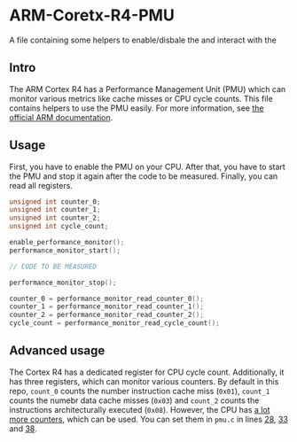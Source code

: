 # ARM-Coretx-R4-PMU
A file containing some helpers to enable/disbale the and interact with the

## Intro
The ARM Cortex R4 has a Performance Management Unit (PMU) which can monitor various metrics like cache misses or CPU cycle counts.
This file contains helpers to use the PMU easily.
For more information, see [the official ARM documentation](http://infocenter.arm.com/help/index.jsp?topic=/com.arm.doc.ddi0363e/CHDCBAAH.html).

## Usage
First, you have to enable the PMU on your CPU.
After that, you have to start the PMU and stop it again after the code to be measured.
Finally, you can read all registers.

```C
unsigned int counter_0;
unsigned int counter_1;
unsigned int counter_2;
unsigned int cycle_count;

enable_performance_monitor();
performance_monitor_start();

// CODE TO BE MEASURED

performance_monitor_stop();

counter_0 = performance_monitor_read_counter_0();
counter_1 = performance_monitor_read_counter_1();
counter_2 = performance_monitor_read_counter_2();
cycle_count = performance_monitor_read_cycle_count();
```

## Advanced usage
The Cortex R4 has a dedicated register for CPU cycle count.
Additionally, it has three registers, which can monitor various counters.
By default in this repo, `count_0` counts the number instruction cache miss (`0x01`), `count_1` counts the numebr data cache misses (`0x03`) and `count_2` counts the instructions architecturally executed (`0x08`).
However, the CPU has [a lot more counters](http://infocenter.arm.com/help/index.jsp?topic=/com.arm.doc.ddi0363e/CHDCBAAH.html), which can be used.
You can set them in `pmu.c` in lines [28](https://github.com/umr-ds/ARM-Coretx-R4-PMU/blob/89be46ec4dd4a812b63a8397c1f94e264f736e0a/pmu.c#L28), [33](https://github.com/umr-ds/ARM-Coretx-R4-PMU/blob/89be46ec4dd4a812b63a8397c1f94e264f736e0a/pmu.c#L33) and [38](https://github.com/umr-ds/ARM-Coretx-R4-PMU/blob/89be46ec4dd4a812b63a8397c1f94e264f736e0a/pmu.c#L38).
